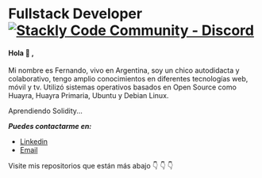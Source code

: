 # Fullstack Developer [![Stackly Code Community - Discord](https://img.shields.io/badge/Stackly_Code_Community-Discord-162C5B)](https://discord.stacklycode.com)

#### Hola :wave: ,  
Mi nombre es Fernando, vivo en Argentina, soy un chico autodidacta y colaborativo, tengo amplio conocimientos en diferentes tecnologías web, móvil y tv. Utilizó sistemas operativos basados en Open Source como Huayra, Huayra Primaria, Ubuntu y Debian Linux. 

Aprendiendo Solidity...

***Puedes contactarme en:***
 - [Linkedin](https://www.linkedin.com/in/fernandogabriellopez/) 
 - [Email](fer.ragnar19@gmail.com)

Visite  mis repositorios que están más abajo :point_down: :point_down: :point_down:
